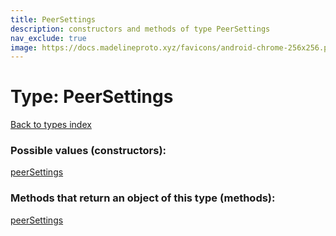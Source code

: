 ```yaml
---
title: PeerSettings
description: constructors and methods of type PeerSettings
nav_exclude: true
image: https://docs.madelineproto.xyz/favicons/android-chrome-256x256.png
---
```

# Type: PeerSettings
[Back to types index](index.html)



### Possible values (constructors):

[peerSettings](/API_docs/constructors/peerSettings.html)  



### Methods that return an object of this type (methods):



[peerSettings](/API_docs/constructors/peerSettings.html)  

